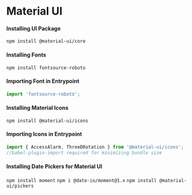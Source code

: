 # Material UI
#### Installing UI Package
`npm install @material-ui/core`

#### Installing Fonts
`npm install fontsource-roboto`

#### Importing Font in Entrypoint
```javascript
import 'fontsource-roboto';
```

#### Installing Material Icons
`npm install @material-ui/icons`

#### Importing Icons in Entrypoint
```javascript
import { AccessAlarm, ThreeDRotation } from '@material-ui/icons';
//babel-plugin-import required for minimizing bundle size
```

#### Installing Date Pickers for Material UI
`npm install moment`
`npm i @date-io/moment@1.x`
`npm install @material-ui/pickers`